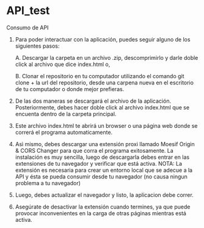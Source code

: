 # API_test
Consumo de API

1. Para poder interactuar con la aplicación, puedes seguir alguno de los siguientes pasos: 

      A. Descargar la carpeta en un archivo .zip, descomprimirlo y darle doble click al archivo que dice index.html o,

      B. Clonar el repositorio en tu computador utilizando el comando git clone + la url del repositorio, desde una carpena nueva en el escritorio de tu computador o donde mejor prefieras.

2. De las dos maneras se descargará el archivo de la aplicación. Posteriormente, debes hacer doble click al archivo index.html que se encuenta dentro de la carpeta principal.

3. Este archivo index.html te abrirá un browser o una página web donde se correrá el programa automaticamente.

4. Asì mismo, debes descargar una extensión proxi llamado Moesif Origin & CORS Changer para que corra el programa exitosamente. La instalación es muy sencilla, luego de descargarla debes entrar en las extensiones de tu navegador y verificar que está activa. 
NOTA: La extensión es necesaria para crear un entorno local que se adecue a la API y ésta se pueda consumir desde tu navegador (no causa ningun problema a tu navegador)

5. Luego, debes actualizar el navegador y listo, la aplicacion debe correr. 

6. Asegúrate de desactivar la extensión cuando termines, ya que puede provocar inconvenientes en la carga de otras páginas mientras está activa. 

